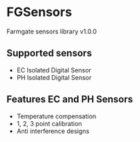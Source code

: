 # FGSensors
Farmgate sensors library v1.0.0

## Supported sensors
* EC Isolated Digital Sensor
* PH Isolated Digital Sensor

## Features EC and PH Sensors
* Temperature compensation
* 1, 2, 3 point calibration
* Anti interference designs
